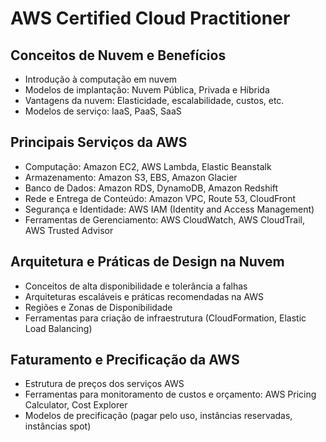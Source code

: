 # AWS Certified Cloud Practitioner

## Conceitos de Nuvem e Benefícios
- Introdução à computação em nuvem
- Modelos de implantação: Nuvem Pública, Privada e Híbrida
- Vantagens da nuvem: Elasticidade, escalabilidade, custos, etc.
- Modelos de serviço: IaaS, PaaS, SaaS

## Principais Serviços da AWS
- Computação: Amazon EC2, AWS Lambda, Elastic Beanstalk
- Armazenamento: Amazon S3, EBS, Amazon Glacier
- Banco de Dados: Amazon RDS, DynamoDB, Amazon Redshift
- Rede e Entrega de Conteúdo: Amazon VPC, Route 53, CloudFront
- Segurança e Identidade: AWS IAM (Identity and Access Management)
- Ferramentas de Gerenciamento: AWS CloudWatch, AWS CloudTrail, AWS 
Trusted Advisor

## Arquitetura e Práticas de Design na Nuvem
- Conceitos de alta disponibilidade e tolerância a falhas
- Arquiteturas escaláveis e práticas recomendadas na AWS
- Regiões e Zonas de Disponibilidade
- Ferramentas para criação de infraestrutura (CloudFormation, Elastic Load 
Balancing)

## Faturamento e Precificação da AWS
- Estrutura de preços dos serviços AWS
- Ferramentas para monitoramento de custos e orçamento: AWS Pricing 
Calculator, Cost Explorer
- Modelos de precificação (pagar pelo uso, instâncias reservadas, instâncias 
spot)


